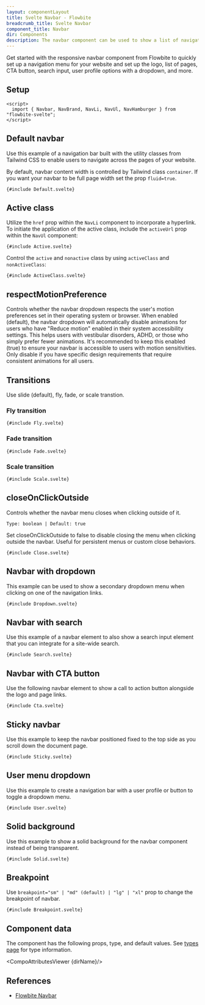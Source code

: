 ```yaml
---
layout: componentLayout
title: Svelte Navbar - Flowbite
breadcrumb_title: Svelte Navbar
component_title: Navbar
dir: Components
description: The navbar component can be used to show a list of navigation links positioned on the top side of your page based on multiple layouts, sizes, and dropdowns
---
```


<script>
  import { CompoAttributesViewer,  GitHubCompoLinks, toKebabCase } from '../../utils'
  import { Badge, Heading, P, A } from '$lib';
  const dirName = toKebabCase(component_title)
</script>

Get started with the responsive navbar component from Flowbite to quickly set up a navigation menu for your website and set up the logo, list of pages, CTA button, search input, user profile options with a dropdown, and more.

## Setup

```svelte example hideOutput
<script>
  import { Navbar, NavBrand, NavLi, NavUl, NavHamburger } from "flowbite-svelte";
</script>
```

## Default navbar

Use this example of a navigation bar built with the utility classes from Tailwind CSS to enable users to navigate across the pages of your website.

By default, navbar content width is controlled by Tailwind class `container`. If you want your navbar to be full page width set the prop `fluid=true`.

```svelte example hideScript class="h-96 md:h-80"
{#include Default.svelte}
```

## Active class

Utilize the `href` prop within the `NavLi` component to incorporate a hyperlink. To initiate the application of the active class, include the `activeUrl` prop within the `NavUl` component:

```svelte example class="h-96 md:h-80"
{#include Active.svelte}
```

Control the `active` and `nonactive` class by using `activeClass` and `nonActiveClass`:

```svelte example class="h-96 md:h-80"
{#include ActiveClass.svelte}
```

## respectMotionPreference

Controls whether the navbar dropdown respects the user's motion preferences set in their operating system or browser. When enabled (default), the navbar dropdown will automatically disable animations for users who have "Reduce motion" enabled in their system accessibility settings. This helps users with vestibular disorders, ADHD, or those who simply prefer fewer animations. It's recommended to keep this enabled (true) to ensure your navbar is accessible to users with motion sensitivities. Only disable if you have specific design requirements that require consistent animations for all users.

## Transitions

Use slide (default), fly, fade, or scale transtion.

### Fly transition

```svelte example class="h-96 md:h-80"
{#include Fly.svelte}
```

### Fade transition

```svelte example class="h-96 md:h-80"
{#include Fade.svelte}
```

### Scale transition

```svelte example class="h-96 md:h-80"
{#include Scale.svelte}
```

## closeOnClickOutside

Controls whether the navbar menu closes when clicking outside of it.

`Type: boolean | Default: true`

Set closeOnClickOutside to false to disable closing the menu when clicking outside the navbar. Useful for persistent menus or custom close behaviors.

```svelte example class="h-96 md:h-80"
{#include Close.svelte}
```

## Navbar with dropdown

This example can be used to show a secondary dropdown menu when clicking on one of the navigation links.

```svelte example class="h-96 md:h-80"
{#include Dropdown.svelte}
```

## Navbar with search

Use this example of a navbar element to also show a search input element that you can integrate for a site-wide search.

```svelte example class="h-96 md:h-80"
{#include Search.svelte}
```

## Navbar with CTA button

Use the following navbar element to show a call to action button alongside the logo and page links.

```svelte example class="h-96 md:h-80"
{#include Cta.svelte}
```

## Sticky navbar

Use this example to keep the navbar positioned fixed to the top side as you scroll down the document page.

```svelte example class="p-2 sm:p-6 h-96 md:h-80 overflow-hidden"
{#include Sticky.svelte}
```

## User menu dropdown

Use this example to create a navigation bar with a user profile or button to toggle a dropdown menu.

```svelte example class="h-96 md:h-80"
{#include User.svelte}
```

## Solid background

Use this example to show a solid background for the navbar component instead of being transparent.

```svelte example class="h-96 md:h-80"
{#include Solid.svelte}
```

## Breakpoint

Use `breakpoint="sm" | "md" (default) | "lg" | "xl"` prop to change the breakpoint of navbar.

```svelte example class="h-96 md:h-80"
{#include Breakpoint.svelte}
```

## Component data

The component has the following props, type, and default values. See [types page](/docs/pages/typescript) for type information.

<CompoAttributesViewer {dirName}/>

## References

- [Flowbite Navbar](https://flowbite.com/docs/components/navbar/)

<GitHubCompoLinks />
